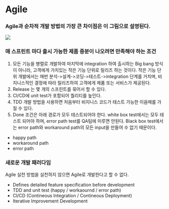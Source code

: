 # Agile
### Agile과 순차적 개발 방법의 가장 큰 차이점은 이 그림으로 설명된다.

![](https://pbs.twimg.com/media/CoIEpFGXgAE27dK.png)

### 매 스프린트 마다 출시 가능한 제품 증분이 나오려면 만족해야 하는 조건
1) 모든 기능을 병렬로 개발하여 마지막에 integration 하여 출시하는 Big bang 방식이 아니라, 고객에게 가치있는 작은 기능 단위로 릴리즈 하는 것이다. 
 작은 기능 단위 개발에서는 매번 분석->설계->코딩->테스트->integration 단계를 거치며, 비지니스적인 결정에 따라 릴리즈하여 고객에게 제품 또는 서비스가 제공된다.
2) Release 는 몇 개의 스프린트를 묶어서 할 수 있다.
3) CI/CD에 unit test가 포함되어 퀄리티를 높인다.
4) TDD 개발 방법을 사용하면 처음부터 비지니스 코드가 테스트 가능한 이음매를 가질 수 있다.
4) Done 조건은 아래 경로가 모두 테스트되어야 한다. 
   white box test에서는 모두 테스트 되어야 하며, error path test를 QA팀에 미루면 안된다. Black box test에서는 error path와 workaround path의 모든 input을 만들어  수 없기 때문이다.
  - happy path
  - workaround path
  - error path

### 새로운 개발 패러다임
Agile 실천 방법을 실천하지 않으면 Agile로 개발한다고 할 수 없다. 
  - Defines detailed feature specification before development
  - TDD and unit test (happy / workaournd / error path)
  - CI/CD (Contineous Integration / Contineous Deployment)
  - Iterative Improvement Development
  
